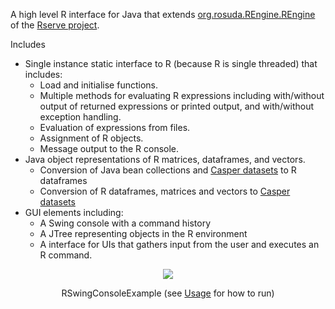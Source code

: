 A high level R interface for Java that extends [org.rosuda.REngine.REngine](http://www.rforge.net/org/docs/org/rosuda/REngine/REngine.html) of the [Rserve project](http://www.rforge.net/Rserve/).

Includes

  * Single instance static interface to R (because R is single threaded) that includes:
    * Load and initialise functions.
    * Multiple methods for evaluating R expressions including with/without output of returned expressions or printed output, and with/without exception handling.
    * Evaluation of expressions from files.
    * Assignment of R objects.
    * Message output to the R console.
  * Java object representations of R matrices, dataframes, and vectors.
    * Conversion of Java bean collections and [Casper datasets](https://github.com/casperds/casperdatasets) to R dataframes
    * Conversion of R dataframes, matrices and vectors to [Casper datasets](https://github.com/casperds/casperdatasets)
  * GUI elements including:
    * A Swing console with a command history
    * A JTree representing objects in the R environment
    * A interface for UIs that gathers input from the user and executes an R command.

<p align='center'><img src='http://romanface.googlecode.com/svn/wiki/screenshots/RSwingConsoleExample.png' /></p>

<p align='center'>RSwingConsoleExample (see <a href='Usage.md'>Usage</a> for how to run)</p>
